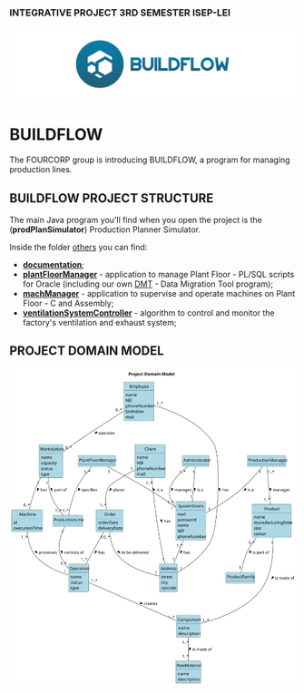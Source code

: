 ### INTEGRATIVE PROJECT 3RD SEMESTER ISEP-LEI

![Cover](others/documentation/readme-project-images/cover.svg)

# BUILDFLOW

The FOURCORP group is introducing BUILDFLOW, a program for managing production lines.

## BUILDFLOW PROJECT STRUCTURE

The main Java program you'll find when you open the project is the (**prodPlanSimulator**) Production Planner Simulator.

Inside the folder [others](/others) you can find: 
- **[documentation](/others/documentation)**;
- **[plantFloorManager](/others/plantFloorManager)** - application to manage Plant Floor - PL/SQL scripts for Oracle (including our own [DMT](/others/plantFloorManager/dmt) - Data Migration Tool program);
- **[machManager](/others/machManager)** - application to supervise and operate machines on Plant Floor - C and Assembly;
- **[ventilationSystemController](/others/ventilationSystemController)** - algorithm to control and monitor the factory's ventilation and exhaust system;

## PROJECT DOMAIN MODEL
![Cover](others/documentation/global-artifacts/svg/domain-model-Project_Domain_Model.svg)

